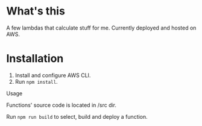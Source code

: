 # What's this

A few lambdas that calculate stuff for me. Currently deployed and hosted on AWS.

# Installation

1. Install and configure AWS CLI.
2. Run `npm install`.

Usage

Functions' source code is located in /src dir.

Run `npm run build` to select, build and deploy a function.
